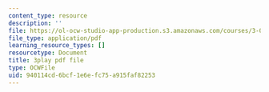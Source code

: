 ```yaml
---
content_type: resource
description: ''
file: https://ol-ocw-studio-app-production.s3.amazonaws.com/courses/3-091sc-introduction-to-solid-state-chemistry-fall-2010/940114cd6bcf1e6efc75a915faf82253_540Sggsblbg.pdf
file_type: application/pdf
learning_resource_types: []
resourcetype: Document
title: 3play pdf file
type: OCWFile
uid: 940114cd-6bcf-1e6e-fc75-a915faf82253
---
```

